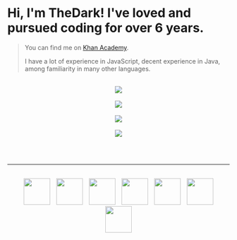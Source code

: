 <h1>Hi, I'm TheDark! I've loved and pursued coding for over 6 years.</h1>

> You can find me on <a href="https://www.khanacademy.org/profile/OnlyTheDark/projects">Khan Academy</a>.
>
> I have a lot of experience in JavaScript, decent experience in Java, among familiarity in many other languages.

<br>

<div align="center">
    <div>
        <a href="https://github.com/anuraghazra/github-readme-stats#github-stats-card">
            <img src="https://github-readme-stats.vercel.app/api?username=99thedark&show_icons=true&theme=tokyonight">
        </a>
        <br><br>
        <a href="https://git.io/streak-stats">
            <img src="https://streak-stats.demolab.com?user=99thedark&theme=tokyonight">
        </a>
        <br><br>
        <a href="https://github.com/anuraghazra/github-readme-stats#top-languages-card">
            <img src="https://github-readme-stats.vercel.app/api/top-langs/?username=99thedark&layout=compact&theme=tokyonight&langs_count=10&hide=shell&exclude_repo=Hello-World">
        </a>
        <br><br>
        <a href="https://github.com/Ashutosh00710/github-readme-activity-graph">
            <img src="https://github-readme-activity-graph.cyclic.app/graph?username=99thedark&theme=tokyo-night">
        </a>
    </div>
</div>

<br><br>

<hr>

<br>

<div align="center">
    <img src="https://cdn.jsdelivr.net/gh/devicons/devicon/icons/javascript/javascript-original.svg" height="60px" hspace="5px">
    <img src="https://cdn.jsdelivr.net/gh/devicons/devicon/icons/html5/html5-original.svg" height="60px" hspace="5px">
    <img src="https://cdn.cdnlogo.com/logos/c/18/css.svg" height="60px" hspace="5px">
    <img src="https://cdn.jsdelivr.net/gh/devicons/devicon/icons/python/python-original.svg" height="60px" hspace="5px">
    <img src="https://cdn.jsdelivr.net/gh/devicons/devicon/icons/java/java-original.svg" height="60px" hspace="5px">
    <img src="https://upload.wikimedia.org/wikipedia/commons/thumb/2/25/WebGL_Logo.svg/1024px-WebGL_Logo.svg.png?20210505165026" height="60px" hspace="5px">
    <img src="https://cdn.jsdelivr.net/gh/devicons/devicon/icons/csharp/csharp-original.svg" height="60px" hspace="5px">
</div>

<br>
